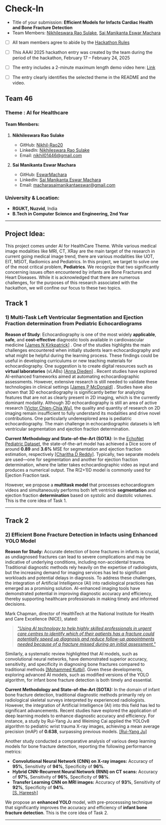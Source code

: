 # Check-In

- Title of your submission: **Efficient Models for Infacts Cardiac Health and Bone Fracture Detection**
- Team Members: [Nikhileswara Rao Sulake](mailto:nikhil01446@gmail.com), [Sai Manikanta Eswar Machara](mailto:macharasaimanikantaeswar@gmail.com)
- [ ] All team members agree to abide by the [Hackathon Rules](https://aaai.org/conference/aaai/aaai-25/hackathon/)
- [ ] This AAAI 2025 hackathon entry was created by the team during the period of the hackathon, February 17 – February 24, 2025
- [ ] The entry includes a 2-minute maximum length demo video here: [Link](https://your-link.com)
- [ ] The entry clearly identifies the selected theme in the README and the video.



## Team 46
### Theme : AI for Healthcare


#### Team Members: 
1. **Nikhileswara Rao Sulake**   
   - GitHub: [Nikhil-Rao20](https://github.com/Nikhil-Rao20)  
   - LinkedIn: [Nikhileswara Rao Sulake](https://www.linkedin.com/in/nikhileswara-rao-sulake-847802254/)
   - Email: nikhil01446@gmail.com

2. **Sai Manikanta Eswar Machara**  
   - GitHub: [EswarMachara](https://github.com/EswarMachara)
   - LinkedIn: [Sai Manikanta Eswar Machara](https://www.linkedin.com/in/sai-manikanta-eswar-machara)
   - Email: macharasaimanikantaeswar@gmail.com
### University & Location:
- **RGUKT, Nuzvid**, India  
- **B.Tech in Computer Science and Engineering, 2nd Year**  

------


## Project Idea:
This project comes under AI for HealthCare Theme. While various medical image modalities like MRI, CT, XRay are the main target of the research in current going medical image trend, there are various modalities like
UOT, EIT, MSOT, Radiomics and Pediatrics. In this project, we target to solve one of the most critical problem, **Pediatrics**. We recognize that two significantly concerning issues often encountered by infants are Bone Fractures and Heart Diseases. While it is acknowledged that there are numerous challenges, for the purposes of this research associated with the hackathon, we will confine our focus to these two topics. 

## Track 1
### **1) Multi-Task Left Ventricular Segmentation and Ejection Fraction determination from Pediatric Echocardiograms**

**Reason of Study**:   Echocardiography is one of the most widely **applicable**, **safe**, and **cost-effective** diagnostic tools available in cardiovascular medicine [[James N Kirkpatrick]](https://pubmed.ncbi.nlm.nih.gov/30459125/#:~:text=Echocardiography%20is%20one%20of%20the%20most%20widely%20applicable%2C%20safe%2C%20and%20cost%2Deffective%20diagnostic%20tools%20available%20in%20cardiovascular%20medicine.) . One of the studies highlights the main challenges encountered when initially students learn echocardiography and what might be helpful during the learning process. These findings could be useful in developing curriculums or new teaching materials for echocardiography. One suggestion is to create digital resources such as **virtual laboratories** (vLABs) [[Anna Dieden]](https://pubmed.ncbi.nlm.nih.gov/31196099/#:~:text=This%20study%20shows,virtual%20laboratories%20(vLABs).) . Recent studies have explored AI-enhanced frameworks aimed at automating echocardiographic assessments. However, extensive research is still needed to validate these technologies in clinical settings [[James P McDonald]](https://pubmed.ncbi.nlm.nih.gov/31290034/) . Studies have also shown that 3D echocardiography is significantly better for analyzing features that are not as clearly present in 2D imaging, which is the currently dominant modality. Although 3D echocardiography is still an area of active research [[Victor Chien-Chia Wu]](https://pmc.ncbi.nlm.nih.gov/articles/PMC5364152/#:~:text=Several%20important%20advantages,2D%20echocardiography%20(2DE).), the quality and quantity of research on 2D imaging remain insufficient to fully understand its modalities and drive novel contributions. One particularly underexplored area is pediatric echocardiography. The main challenge in echocardiographic datasets is left ventricular segmentation and ejection fraction determination.

**Current Methodology and State-of-the-Art (SOTA)**:    In the [EchoNet Pediatric Dataset](https://echonet.github.io/pediatric/), the state-of-the-art model has achieved a Dice score of around **0.89** and **3.6%** MSE for segmentation and ejection fraction estimation, respectively [[Charitha D Reddy]](https://pubmed.ncbi.nlm.nih.gov/36754100/#:~:text=EchoNet%2DPeds%20segments%20the%20left%20ventricle%20with%20a%20Dice%20similarity%20coefficient%20of%200.89.%20EchoNet%2DPeds%20estimates%20EF%20with%20a%20mean%20absolute%20error%20of%203.66%25). Typically, two separate models are used—one for segmentation and another for ejection fraction determination, where the latter takes echocardiographic video as input and produces a numerical output. The R(2+1)D model is commonly used for Ejection Fraction task. 

However, we propose a **multitask model** that processes echocardiogram videos and simultaneously performs both left ventricle **segmentation** and ejection fraction **determination** based on systolic and diastolic volumes. This is the core idea of Task 1.

----

## Track 2
### **2) Efficient Bone Fracture Detection in Infacts using Enhanced YOLO Model**
**Reason for Study:**
Accurate detection of bone fractures in infants is crucial, as undiagnosed fractures can lead to severe complications and may be indicative of underlying conditions, including non-accidental trauma. Traditional diagnostic methods rely heavily on the expertise of radiologists, but the increasing demand for imaging services has led to significant workloads and potential delays in diagnosis. To address these challenges, the integration of Artificial Intelligence (AI) into radiological practices has emerged as a promising solution. AI-enhanced imaging tools have demonstrated potential in improving diagnostic accuracy and efficiency, thereby supporting healthcare professionals in making timely and informed decisions.

Mark Chapman, director of HealthTech at the National Institute for Health and Care Excellence (NICE), stated:
> [*"Using AI technology to help highly skilled professionals in urgent care centres to identify which of their patients has a fracture could potentially speed up diagnosis and reduce follow-up appointments needed because of a fracture missed during an initial assessment."*](https://www.nice.org.uk/news/articles/ai-technologies-recommended-for-use-in-detecting-fractures?utm_source=chatgpt.com#:~:text=%E2%80%9CUsing%20AI%20technology%20to%20help%20highly%20skilled%20professionals%20in%20urgent%20care%20centres%20to%20identify%20which%20of%20their%20patients%20has%20a%20fracture%20could%20potentially%20speed%20up%20diagnosis%20and%20reduce%20follow%20up%20appointments%20needed%20because%20of%20a%20fracture%20missed%20during%20an%20initial%20assessment.%E2%80%9D%C2%A0)

Similarly, a systematic review highlighted that AI models, such as convolutional neural networks, have demonstrated superior accuracy, sensitivity, and specificity in diagnosing bone fractures compared to traditional methods [[Mohammed Kutbi]](https://www.mdpi.com/2075-4418/14/17/1879#:~:text=It%20evaluates%20the%20performance%20of%20various%20AI%20models%2C%20such%20as%20convolutional%20neural%20networks%20(CNNs)%2C%20in%20diagnosing%20bone%20fractures%2C%20highlighting%20their%20superior%20accuracy%2C%20sensitivity%2C%20and%20specificity%20compared%20to%20traditional%20diagnostic%20methods). Given these developments, exploring advanced AI models, such as modified versions of the YOLO algorithm, for infant bone fracture detection is both timely and essential.

**Current Methodology and State-of-the-Art (SOTA):**
In the domain of infant bone fracture detection, traditional diagnostic methods primarily rely on radiological skeletal surveys interpreted by experienced radiologists. However, the integration of Artificial Intelligence (AI) into this field has led to significant advancements. Recent studies have explored the application of deep learning models to enhance diagnostic accuracy and efficiency. For instance, a study by Rui-Yang Ju and Weiming Cai applied the YOLOv8 algorithm to pediatric wrist trauma X-ray images, achieving a mean average precision (mAP) of **0.638**, surpassing previous models. 
[[Rui-Yang Ju]](https://arxiv.org/abs/2304.05071)

Another study conducted a comparative analysis of various deep learning models for bone fracture detection, reporting the following performance metrics:
- **Convolutional Neural Network (CNN) on X-ray images:** Accuracy of **95%**, Sensitivity of **94%**, Specificity of **96%**.  
- **Hybrid CNN-Recurrent Neural Network (RNN) on CT scans:** Accuracy of **97%**, Sensitivity of **96%**, Specificity of **98%**.  
- **Transfer Learning CNN on MRI images:** Accuracy of **93%**, Sensitivity of **92%**, Specificity of **94%**.  
[[S. Hareesh]](https://ijcrt.org/viewfull.php?&p_id=IJCRT2410106)

We propose an **enhanced YOLO** model, with pre-processsing technique that significantly improves the accuracy and efficiency of **infant bone fracture detection**. This is the core idea of Task 2. 



-----
